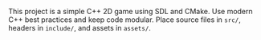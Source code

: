 <!-- Use this file to provide workspace-specific custom instructions to Copilot. For more details, visit https://code.visualstudio.com/docs/copilot/copilot-customization#_use-a-githubcopilotinstructionsmd-file -->

This project is a simple C++ 2D game using SDL and CMake. Use modern C++ best practices and keep code modular. Place source files in `src/`, headers in `include/`, and assets in `assets/`.

